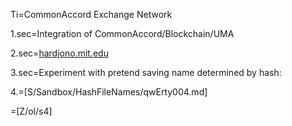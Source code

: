 Ti=CommonAccord Exchange Network

1.sec=Integration of CommonAccord/Blockchain/UMA

2.sec=<a href="http://hardjono.mit.edu/docs">hardjono.mit.edu</a>

3.sec=Experiment with pretend saving name determined by hash:

4.=[S/Sandbox/HashFileNames/qwErty004.md]

=[Z/ol/s4]